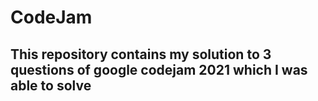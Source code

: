 # CodeJam
## This repository contains my solution to 3 questions of google codejam 2021 which I was able to solve
